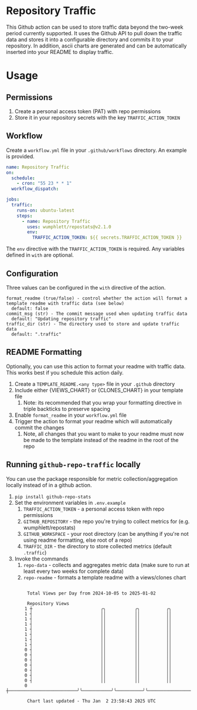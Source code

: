 # Repository Traffic

This Github action can be used to store traffic data beyond the two-week period currently supported.
It uses the Github API to pull down the traffic data and stores it into a configurable directory and commits it to your 
repository. In addition, ascii charts are generated and can be automatically inserted into your README to display traffic.

# Usage
## Permissions
1. Create a personal access token (PAT) with repo permissions
2. Store it in your repository secrets with the key `TRAFFIC_ACTION_TOKEN`

## Workflow
Create a `workflow.yml` file in your `.github/workflows` directory. An example is provided.

```yaml
name: Repository Traffic
on:
  schedule:
    - cron: "55 23 * * 1"
  workflow_dispatch:

jobs:
  traffic:
    runs-on: ubuntu-latest
    steps:
      - name: Repository Traffic
        uses: wumphlett/repostats@v2.1.0
        env:
          TRAFFIC_ACTION_TOKEN: ${{ secrets.TRAFFIC_ACTION_TOKEN }}
```
The `env` directive with the `TRAFFIC_ACTION_TOKEN` is required. Any variables defined in `with` are optional.

## Configuration
Three values can be configured in the `with` directive of the action.
```
format_readme (true/false) - control whether the action will format a template readme with traffic data (see below)
  default: false
commit_msg (str) - The commit message used when updating traffic data
  default: "Updating repository traffic"
traffic_dir (str) - The directory used to store and update traffic data
  default: ".traffic"
```

## README Formatting
Optionally, you can use this action to format your readme with traffic data. This works best if you schedule this action
daily.

1. Create a `TEMPLATE_README.<any type>` file in your `.github` directory
2. Include either {VIEWS_CHART} or {CLONES_CHART} in your template file
   1. Note: its recommended that you wrap your formatting directive in triple backticks to preserve spacing
3. Enable `format_readme` in your `workflow.yml` file
4. Trigger the action to format your readme which will automatically commit the changes
   1. Note, all changes that you want to make to your readme must now be made to the template instead of the readme in the root of the repo

## Running `github-repo-traffic` locally
You can use the package responsible for metric collection/aggregation locally instead of in a github action.

1. `pip install github-repo-stats`
2. Set the environment variables in `.env.example`
   1. `TRAFFIC_ACTION_TOKEN` - a personal access token with repo permissions
   2. `GITHUB_REPOSITORY` - the repo you're trying to collect metrics for (e.g. wumphlett/repostats)
   3. `GITHUB_WORKSPACE` - your root directory (can be anything if you're not using readme formatting, else root of a repo)
   4. `TRAFFIC_DIR` - the directory to store collected metrics (default `.traffic`)
3. Invoke the commands
   1. `repo-data` - collects and aggregates metric data (make sure to run at least every two weeks for complete data)
   2. `repo-readme` - formats a template readme with a views/clones chart

```

        Total Views per Day from 2024-10-05 to 2025-01-02

        Repository Views
       1 ┼                          ╭╮           ╭╮          ╭╮
       1 ┤                          ││           ││          ││
       1 ┤                          ││           ││          ││
       1 ┤                          ││           ││          ││
       1 ┤                          ││           ││          ││
       1 ┤                          ││           ││          ││
       1 ┤                          ││           ││          ││
       1 ┤                          ││           ││          ││
       0 ┤                          ││           ││          ││
       0 ┤                          ││           ││          ││
       0 ┤                          ││           ││          ││
       0 ┤                          ││           ││          ││
       0 ┤                          ││           ││          ││
       0 ┤                          ││           ││          ││
       0 ┤                          ││           ││          ││
       0 ┼──────────────────────────╯╰───────────╯╰──────────╯╰────────────────────────────────────

        Chart last updated - Thu Jan  2 23:58:43 2025 UTC
        
```
